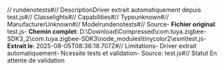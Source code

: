 // rundenotests#// DescriptionDriver extrait automatiquement depuis test.js#// Classelights#// Capabilities#// Typeunknown#// ManufacturerUnknown#// Modelrundenotests#// Source- **Fichier original**: test.js- **Chemin complet**: D:\Download\Compressed\com.tuya.zigbee-SDK3_2\com.tuya.zigbee-SDK3\node_modules\tinycolor2\esm\test.js- **Extrait le**: 2025-08-05T08:36:18.707Z#// Limitations- Driver extrait automatiquement- Ncessite tests et validation- Source: test.js#// Statut En attente de validation